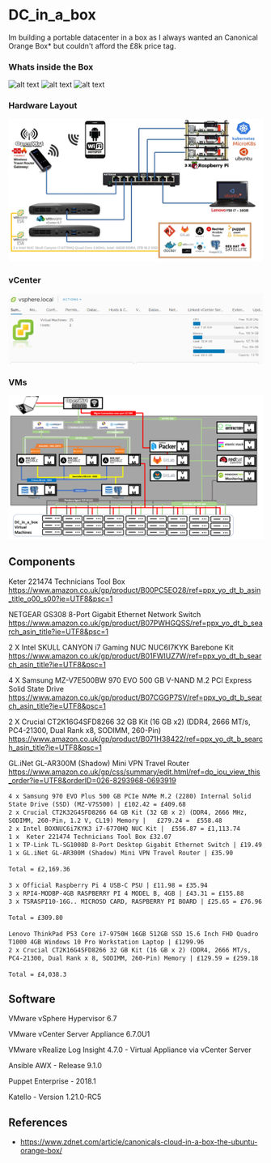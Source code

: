 # DC_in_a_box

Im building a portable datacenter in a box as I always wanted an Canonical Orange Box* but couldn't afford the £8k price tag.

### Whats inside the Box
![alt text](https://pbs.twimg.com/media/EQC15pWWoAAClq5?format=jpg&name=small "DC in a Box")
![alt text](https://pbs.twimg.com/media/EQC16YZXUAQu6lQ?format=jpg&name=small "DC in a Box")
![alt text](https://pbs.twimg.com/media/ETJJsCOXsAUMb92?format=jpg&name=small "DC in a Box")
### Hardware Layout
![alt text](https://raw.githubusercontent.com/belfast77/DC_in_a_box/master/Hardware.png)
### vCenter 
![alt text](https://raw.githubusercontent.com/belfast77/DC_in_a_box/master/Capture1.PNG)
### VMs
![alt text](https://raw.githubusercontent.com/belfast77/DC_in_a_box/master/DC_IN_A_BOX.PNG)


## Components
Keter 221474 Technicians Tool Box
https://www.amazon.co.uk/gp/product/B00PC5EO28/ref=ppx_yo_dt_b_asin_title_o00_s00?ie=UTF8&psc=1

NETGEAR GS308 8-Port Gigabit Ethernet Network Switch
https://www.amazon.co.uk/gp/product/B07PWHGQSS/ref=ppx_yo_dt_b_search_asin_title?ie=UTF8&psc=1

2 X Intel SKULL CANYON i7 Gaming NUC NUC6I7KYK Barebone Kit
https://www.amazon.co.uk/gp/product/B01FWIUZ7W/ref=ppx_yo_dt_b_search_asin_title?ie=UTF8&psc=1

4 X Samsung MZ-V7E500BW 970 EVO 500 GB V-NAND M.2 PCI Express Solid State Drive 
https://www.amazon.co.uk/gp/product/B07CGGP7SV/ref=ppx_yo_dt_b_search_asin_title?ie=UTF8&psc=1

2 X Crucial CT2K16G4SFD8266 32 GB Kit (16 GB x2) (DDR4, 2666 MT/s, PC4-21300, Dual Rank x8, SODIMM, 260-Pin)
https://www.amazon.co.uk/gp/product/B071H38422/ref=ppx_yo_dt_b_search_asin_title?ie=UTF8&psc=1

GL.iNet GL-AR300M (Shadow) Mini VPN Travel Router
https://www.amazon.co.uk/gp/css/summary/edit.html/ref=dp_iou_view_this_order?ie=UTF8&orderID=026-8293968-0693919

```
4 x Samsung 970 EVO Plus 500 GB PCIe NVMe M.2 (2280) Internal Solid State Drive (SSD) (MZ-V7S500) | £102.42 = £409.68
2 x Crucial CT2K32G4SFD8266 64 GB Kit (32 GB x 2) (DDR4, 2666 MHz, SODIMM, 260-Pin, 1.2 V, CL19) Memory |  	£279.24 =  £558.48
2 x Intel BOXNUC6i7KYK3 i7-6770HQ NUC Kit |  £556.87 = £1,113.74
1 x  Keter 221474 Technicians Tool Box £32.07 
1 x TP-Link TL-SG1008D 8-Port Desktop Gigabit Ethernet Switch | £19.49
1 x GL.iNet GL-AR300M (Shadow) Mini VPN Travel Router | £35.90

Total = £2,169.36

3 x Official Raspberry Pi 4 USB-C PSU | £11.98 = £35.94
3 x RPI4-MODBP-4GB RASPBERRY PI 4 MODEL B, 4GB | £43.31 = £155.88
3 x TSRASPI10-16G.. MICROSD CARD, RASPBERRY PI BOARD | £25.65 = £76.96

Total = £309.80

Lenovo ThinkPad P53 Core i7-9750H 16GB 512GB SSD 15.6 Inch FHD Quadro T1000 4GB Windows 10 Pro Workstation Laptop | £1299.96 
2 x Crucial CT2K16G4SFD8266 32 GB Kit (16 GB x 2) (DDR4, 2666 MT/s, PC4-21300, Dual Rank x 8, SODIMM, 260-Pin) Memory |	£129.59 = £259.18

Total = £4,038.3
```
## Software
VMware vSphere Hypervisor 6.7

VMware vCenter Server Appliance 6.7.0U1

VMware vRealize Log Insight 4.7.0 - Virtual Appliance via vCenter Server

Ansible AWX - Release 9.1.0

Puppet Enterprise - 2018.1

Katello - Version 1.21.0-RC5


## References
* https://www.zdnet.com/article/canonicals-cloud-in-a-box-the-ubuntu-orange-box/
